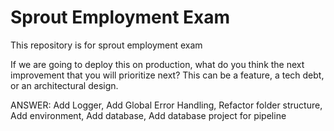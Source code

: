 # Sprout Employment Exam
This repository is for sprout employment exam


If we are going to deploy this on production, what do you think the next improvement
that you will prioritize next? This can be a feature, a tech debt, or an architectural
design.

ANSWER:
Add Logger, Add Global Error Handling, Refactor folder structure, Add environment, Add database, Add database project for pipeline
